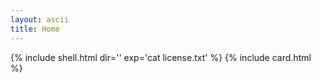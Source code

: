 ```yaml
---
layout: ascii
title: Home
---
```


{% include shell.html dir='' exp='cat license.txt' %}
{% include card.html %}

